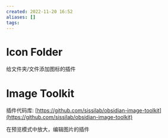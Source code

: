 ```yaml
---
created: 2022-11-20 16:52
aliases: []
tags:
---
```


# Icon Folder

给文件夹/文件添加图标的插件

# Image Toolkit

插件代码库: [https://github.com/sissilab/obsidian-image-toolkit](https://github.com/sissilab/obsidian-image-toolkit)

在预览模式中放大，编辑图片的插件
